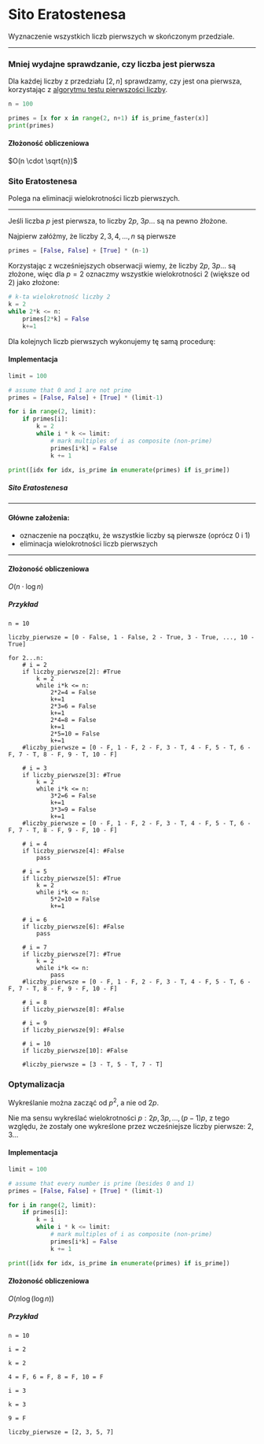 # Sito Eratostenesa

Wyznaczenie wszystkich liczb pierwszych w skończonym przedziale.

---

### Mniej wydajne sprawdzanie, czy liczba jest pierwsza

Dla każdej liczby z przedziału $[2, n]$ sprawdzamy, czy jest ona pierwsza, korzystając z [algorytmu testu pierwszości liczby](liczby_pierwsze.md).

```py
n = 100

primes = [x for x in range(2, n+1) if is_prime_faster(x)]
print(primes)

```

#### Złożoność obliczeniowa

$O(n \cdot \sqrt{n})$

### Sito Eratostenesa

Polega na eliminacji wielokrotności liczb pierwszych.

---

Jeśli liczba $p$ jest pierwsza, to liczby $2p$, $3p$... są na pewno żłożone.

Najpierw załóżmy, że liczby $2, 3, 4, ..., n$ są pierwsze

```py
primes = [False, False] + [True] * (n-1)
```

Korzystając z wcześniejszych obserwacji wiemy, że liczby $2p$, $3p$... są złożone, więc dla $p = 2$ oznaczmy wszystkie wielokrotności $2$ (większe od $2$) jako złożone:

```py
# k-ta wielokrotność liczby 2
k = 2
while 2*k <= n:
    primes[2*k] = False
    k+=1

```

Dla kolejnych liczb pierwszych wykonujemy tę samą procedurę:

#### Implementacja

```py
limit = 100

# assume that 0 and 1 are not prime
primes = [False, False] + [True] * (limit-1)

for i in range(2, limit):
    if primes[i]:
        k = 2
        while i * k <= limit:
            # mark multiples of i as composite (non-prime)
            primes[i*k] = False
            k += 1

print([idx for idx, is_prime in enumerate(primes) if is_prime])
```

##### Sito Eratostenesa

---

#### Główne założenia:

- oznaczenie na początku, że wszystkie liczby są pierwsze (oprócz 0 i 1)
- eliminacja wielokrotności liczb pierwszych

---

#### Złożoność obliczeniowa

$O(n \cdot \log{n})$

##### Przykład

```
n = 10

liczby_pierwsze = [0 - False, 1 - False, 2 - True, 3 - True, ..., 10 - True]

for 2...n:
    # i = 2
    if liczby_pierwsze[2]: #True
        k = 2
        while i*k <= n:
            2*2=4 = False
            k+=1
            2*3=6 = False
            k+=1
            2*4=8 = False
            k+=1
            2*5=10 = False
            k+=1
    #liczby_pierwsze = [0 - F, 1 - F, 2 - F, 3 - T, 4 - F, 5 - T, 6 - F, 7 - T, 8 - F, 9 - T, 10 - F]

    # i = 3
    if liczby_pierwsze[3]: #True
        k = 2
        while i*k <= n:
            3*2=6 = False
            k+=1
            3*3=9 = False
            k+=1
    #liczby_pierwsze = [0 - F, 1 - F, 2 - F, 3 - T, 4 - F, 5 - T, 6 - F, 7 - T, 8 - F, 9 - F, 10 - F]

    # i = 4
    if liczby_pierwsze[4]: #False
        pass

    # i = 5
    if liczby_pierwsze[5]: #True
        k = 2
        while i*k <= n:
            5*2=10 = False
            k+=1

    # i = 6
    if liczby_pierwsze[6]: #False
        pass

    # i = 7
    if liczby_pierwsze[7]: #True
        k = 2
        while i*k <= n:
            pass
    #liczby_pierwsze = [0 - F, 1 - F, 2 - F, 3 - T, 4 - F, 5 - T, 6 - F, 7 - T, 8 - F, 9 - F, 10 - F]

    # i = 8
    if liczby_pierwsze[8]: #False

    # i = 9
    if liczby_pierwsze[9]: #False

    # i = 10
    if liczby_pierwsze[10]: #False

    #liczby_pierwsze = [3 - T, 5 - T, 7 - T]
```

### Optymalizacja

Wykreślanie można zacząć od $p^2$, a nie od $2p$.

Nie ma sensu wykreślać wielokrotności $p: 2p, 3p, ..., (p-1)p$, z tego względu, że zostały one wykreślone przez wcześniejsze liczby pierwsze: $2, 3...$

#### Implementacja

```py
limit = 100

# assume that every number is prime (besides 0 and 1)
primes = [False, False] + [True] * (limit-1)

for i in range(2, limit):
    if primes[i]:
        k = i
        while i * k <= limit:
            # mark multiples of i as composite (non-prime)
            primes[i*k] = False
            k += 1

print([idx for idx, is_prime in enumerate(primes) if is_prime])

```

#### Złożoność obliczeniowa

$O(n \log(\log n))$

##### Przykład

```
n = 10

i = 2

k = 2

4 = F, 6 = F, 8 = F, 10 = F

i = 3

k = 3

9 = F

liczby_pierwsze = [2, 3, 5, 7]
```

